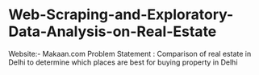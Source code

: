 # Web-Scraping-and-Exploratory-Data-Analysis-on-Real-Estate
Website:- Makaan.com  Problem Statement :  Comparison of real estate in Delhi to determine which places are best for buying property in Delhi
